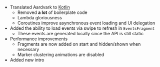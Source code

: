 - Translated Aardvark to [Kotlin](https://kotlinlang.org/)
  - Removed **a lot** of boilerplate code
  - Lambda gloriousness
  - Coroutines improve asynchronous event loading and UI delegation
- Added the ability to load events via swipe to refresh in `EventsFragment`
  - These events are generated locally since the API is still static
- Performance improvements
  - Fragments are now added on start and hidden/shown when necessary
  - Marker clustering animations are disabled
- Added new intro